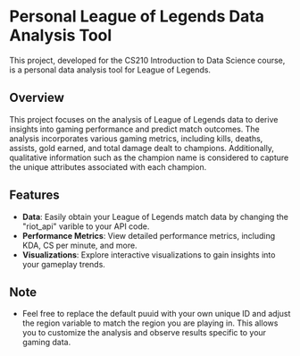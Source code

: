# Personal League of Legends Data Analysis Tool
This project, developed for the CS210 Introduction to Data Science course, is a personal data analysis tool for League of Legends.

## Overview

This project focuses on the analysis of League of Legends data to derive insights into gaming performance and predict match outcomes. The analysis incorporates various gaming metrics, including kills, deaths, assists, gold earned, and total damage dealt to champions. Additionally, qualitative information such as the champion name is considered to capture the unique attributes associated with each champion.

## Features

- **Data**: Easily obtain your League of Legends match data by changing the "riot_api" varible to your API code.
- **Performance Metrics**: View detailed performance metrics, including KDA, CS per minute, and more.
- **Visualizations**: Explore interactive visualizations to gain insights into your gameplay trends.

## Note

- Feel free to replace the default puuid with your own unique ID and adjust the region variable to match the region you are playing in. This allows you to customize the analysis and observe results specific to your gaming data.

